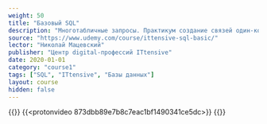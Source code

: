 ```yaml
---
weight: 50
title: "Базовый SQL"
description: "Многотабличные запросы. Практикум создание связей один-ко-многим"
source: "https://www.udemy.com/course/ittensive-sql-basic/"
lector: "Николай Мацевский"
publisher: "Центр digital-профессий ITtensive"
date: 2020-01-01
category: "course1"
tags: ["SQL", "ITtensive", "Базы данных"]
layout: course
hidden: false
---
```

{{<players>}}
    {{<protonvideo 873dbb89e7b8c7eac1bf1490341ce5dc>}}
{{</players>}}